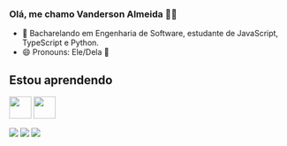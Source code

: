 ### Olá, me chamo Vanderson Almeida 👋😄


- 🔭 Bacharelando em Engenharia de Software, estudante de JavaScript, TypeScript e Python.
- 😄 Pronouns: Ele/Dela 💑

## Estou aprendendo

 
<img src="https://cdn.jsdelivr.net/gh/devicons/devicon/icons/javascript/javascript-plain.svg" width="40" height="40"/> <img src="https://cdn.jsdelivr.net/gh/devicons/devicon/icons/python/python-original.svg"  width="40" height="40"/> 
             




<div>

<a href="https://www.instagram.com/vanderalmeida_/" target="_blank"><img src="https://img.shields.io/badge/-Instagram-%23E4405F?style=for-the-badge&logo=instagram&logoColor=white" target="_blank"></a>
<a href = "contato:vandersonalmeidaa22@gmail.com"><img src="https://img.shields.io/badge/Gmail-D14836?style=for-the-badge&logo=gmail&logoColor=white" target="_blank"></a>
<a href="www.linkedin.com/in/vanderson-almeida-de-jesus-0b2b97207" target="_blank"><img src="https://img.shields.io/badge/-LinkedIn-%230077B5?style=for-the-badge&logo=linkedin&logoColor=white" target="_blank"></a>   
</div>

